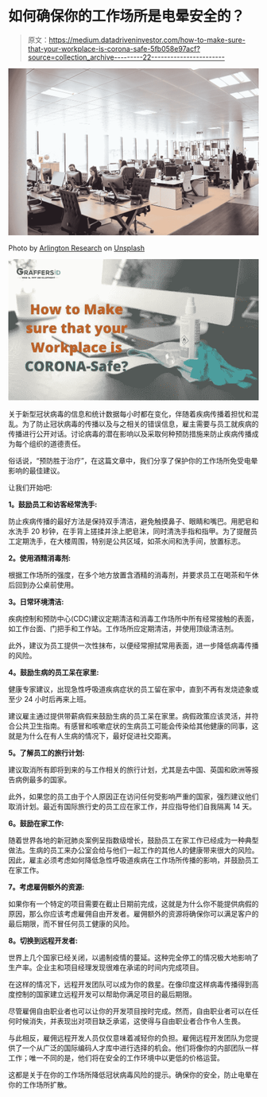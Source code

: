 # 如何确保你的工作场所是电晕安全的？

> 原文：<https://medium.datadriveninvestor.com/how-to-make-sure-that-your-workplace-is-corona-safe-5fb058e97acf?source=collection_archive---------22----------------------->

![](img/8ae922ca5d95518170768f54b1187abd.png)

Photo by [Arlington Research](https://unsplash.com/@arlington_research?utm_source=medium&utm_medium=referral) on [Unsplash](https://unsplash.com?utm_source=medium&utm_medium=referral)

![](img/c9625f6c4110d8427fff567683b59108.png)

关于新型冠状病毒的信息和统计数据每小时都在变化，伴随着疾病传播着担忧和混乱。为了防止冠状病毒的传播以及与之相关的错误信息，雇主需要与员工就疾病的传播进行公开对话。讨论病毒的潜在影响以及采取何种预防措施来防止疾病传播成为每个组织的道德责任。

俗话说，“预防胜于治疗”，在这篇文章中，我们分享了保护你的工作场所免受电晕影响的最佳建议。

让我们开始吧:

**1。鼓励员工和访客经常洗手:**

防止疾病传播的最好方法是保持双手清洁，避免触摸鼻子、眼睛和嘴巴。用肥皂和水洗手 20 秒钟，在手背上搓揉并涂上肥皂沫，同时清洗手指和指甲。为了提醒员工定期洗手，在大楼周围，特别是公共区域，如茶水间和洗手间，放置标志。

**2。使用酒精消毒剂:**

根据工作场所的强度，在多个地方放置含酒精的消毒剂，并要求员工在喝茶和午休后回到办公桌前使用。

**3。日常环境清洁:**

疾病控制和预防中心(CDC)建议定期清洁和消毒工作场所中所有经常接触的表面，如工作台面、门把手和工作站。工作场所应定期清洁，并使用顶级清洁剂。

此外，建议为员工提供一次性抹布，以便经常擦拭常用表面，进一步降低病毒传播的风险。

**4。鼓励生病的员工呆在家里:**

健康专家建议，出现急性呼吸道疾病症状的员工留在家中，直到不再有发烧迹象或至少 24 小时后再来上班。

建议雇主通过提供带薪病假来鼓励生病的员工呆在家里。病假政策应该灵活，并符合公共卫生指南。有感冒和咳嗽症状的生病员工可能会传染给其他健康的同事，这就是为什么在有人生病的情况下，最好促进社交距离。

**5。了解员工的旅行计划:**

建议取消所有即将到来的与工作相关的旅行计划，尤其是去中国、英国和欧洲等报告病例最多的国家。

此外，如果您的员工由于个人原因正在访问任何受影响严重的国家，强烈建议他们取消计划。最近有国际旅行史的员工应在家工作，并应指导他们自我隔离 14 天。

**6。鼓励在家工作:**

随着世界各地的新冠肺炎案例呈指数级增长，鼓励员工在家工作已经成为一种典型做法。生病的员工来办公室会给与他们一起工作的其他人的健康带来很大的风险。因此，雇主必须考虑如何降低急性呼吸道疾病在工作场所传播的影响，并鼓励员工在家工作。

**7。考虑雇佣额外的资源:**

如果你有一个特定的项目需要在截止日期前完成，这就是为什么你不能提供病假的原因，那么你应该考虑雇佣自由开发者。雇佣额外的资源将确保你可以满足客户的最后期限，而不冒任何员工健康的风险。

**8。切换到远程开发者:**

世界上几个国家已经关闭，以遏制疫情的蔓延。这种完全停工的情况极大地影响了生产率。企业主和项目经理发现很难在承诺的时间内完成项目。

在这样的情况下，远程开发团队可以成为你的救星。在像印度这样病毒传播得到高度控制的国家建立远程开发可以帮助你满足项目的最后期限。

尽管雇佣自由职业者也可以让你的开发项目按时完成。然而，自由职业者可以在任何时候消失，并表现出对项目缺乏承诺，这使得与自由职业者合作令人生畏。

与此相反，雇佣远程开发人员仅仅意味着减轻你的负担。雇佣远程开发团队为您提供了一个从广泛的国际编码人才库中进行选择的机会。他们将像你的内部团队一样工作；唯一不同的是，他们将在安全的工作环境中以更低的价格运营。

这都是关于在你的工作场所降低冠状病毒风险的提示。确保你的安全，防止电晕在你的工作场所扩散。